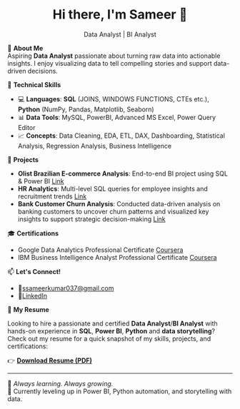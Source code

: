 <h1 align="center">Hi there, I'm Sameer 👋</h1>
<p align="center">Data Analyst | BI Analyst

🎯 **About Me**  
Aspiring **Data Analyst** passionate about turning raw data into actionable insights. I enjoy visualizing data to tell compelling stories and support data-driven decisions.


🔧 **Technical Skills**
- 💻 **Languages**:  **SQL** (JOINS, WINDOWS FUNCTIONS, CTEs etc.), **Python** (NumPy, Pandas, Matplotlib, Seaborn) 
- 📊 **Data Tools**: MySQL, PowerBI, Advanced MS Excel, Power Query Editor
- 📈 **Concepts**: Data Cleaning, EDA, ETL, DAX, Dashboarding, Statistical Analysis, Regression Analysis, Business Intelligence

🚀 **Projects**
- **Olist Brazilian E-commerce Analysis**: End-to-end BI project using SQL & Power BI [Link](https://github.com/sameer-kumar-sahu/PowerBI-Dashboard-Olist-Ecommerce-Sales/tree/main)
- **HR Analytics**: Multi-level SQL queries for employee insights and recruitment trends [Link](https://github.com/sameer-kumar-sahu/Employee-HR-Analytics-Project)
- **Bank Customer Churn Analysis**: Conducted data-driven analysis on banking customers to uncover churn patterns and visualized key insights to support strategic decision-making [Link](https://github.com/sameer-kumar-sahu/Customer-Churn-Analysis)
  
🎓 **Certifications**
- Google Data Analytics Professional Certificate [Coursera](https://www.coursera.org/account/accomplishments/specialization/certificate/XRF5WMG4M53E)
- IBM Business Intelligence Analyst Professional Certificate [Coursera](https://www.coursera.org/account/accomplishments/specialization/certificate/8E3IMOEA56P1)

📫 **Let's Connect!**

- 📧ssameerkumar037@gmail.com
- 💼[LinkedIn](https://www.linkedin.com/in/sameer-kumar-sahu/)

📄 **My Resume**

Looking to hire a passionate and certified **Data Analyst**/**BI Analyst** with hands-on experience in **SQL**, **Power BI**, **Python** and **data storytelling**?  
Check out my resume for a quick snapshot of my skills, projects, and certifications:

👉 [**Download Resume (PDF)**](https://github.com/sameer-kumar-sahu/sameer-kumar-sahu/blob/main/Sameer%20Kumar%20Sahu-Resume.pdf)

---

🧠 *Always learning. Always growing.*  
🌱 Currently leveling up in Power BI, Python automation, and storytelling with data.


<!---
sameer-kumar-sahu/sameer-kumar-sahu is a ✨ special ✨ repository because its `README.md` (this file) appears on your GitHub profile.
You can click the Preview link to take a look at your changes.
--->
